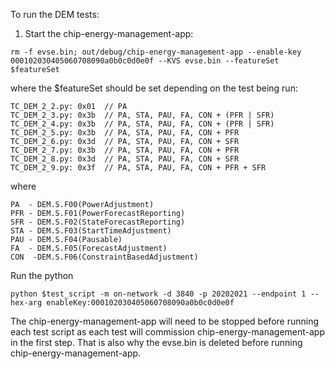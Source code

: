 To run the DEM tests:

1. Start the chip-energy-management-app:
```
rm -f evse.bin; out/debug/chip-energy-management-app --enable-key 000102030405060708090a0b0c0d0e0f --KVS evse.bin --featureSet $featureSet
```
where the $featureSet should be set depending on the test being run:
```
TC_DEM_2_2.py: 0x01  // PA
TC_DEM_2_3.py: 0x3b  // PA, STA, PAU, FA, CON + (PFR | SFR)
TC_DEM_2_4.py: 0x3b  // PA, STA, PAU, FA, CON + (PFR | SFR)
TC_DEM_2_5.py: 0x3b  // PA, STA, PAU, FA, CON + PFR
TC_DEM_2_6.py: 0x3d  // PA, STA, PAU, FA, CON + SFR
TC_DEM_2_7.py: 0x3b  // PA, STA, PAU, FA, CON + PFR
TC_DEM_2_8.py: 0x3d  // PA, STA, PAU, FA, CON + SFR
TC_DEM_2_9.py: 0x3f  // PA, STA, PAU, FA, CON + PFR + SFR
```
where
```
PA  - DEM.S.F00(PowerAdjustment)
PFR - DEM.S.F01(PowerForecastReporting)
SFR - DEM.S.F02(StateForecastReporting)
STA - DEM.S.F03(StartTimeAdjustment)
PAU - DEM.S.F04(Pausable)
FA  - DEM.S.F05(ForecastAdjustment)
CON  -DEM.S.F06(ConstraintBasedAdjustment)
```
Run the python
```
python $test_script -m on-network -d 3840 -p 20202021 --endpoint 1 --hex-arg enableKey:000102030405060708090a0b0c0d0e0f
```
The chip-energy-management-app will need to be stopped before running each test script as each test will commission chip-energy-management-app in the first step. That is also why the evse.bin is deleted before running chip-energy-management-app.



